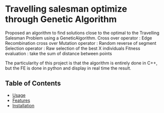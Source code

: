 # Travelling salesman optimize through Genetic Algorithm

Proposed an algorithm to find solutions close to the optimal to the Travelling Salesman Problem using a GeneticAlgorithm.
Cross over operator : Edge Recombination cross over
Mutation operator : Random reverse of segment
Selection operator : Raw selection of the best X individuals
Fitness evaluation : take the sum of distance between points

The particularity of this project is that the algorithm is entirely done in C++, but the FE is done in python and display in real time the result.

## Table of Contents
- [Usage](#usage)
- [Features](#features)
- [Installation](#installation)
